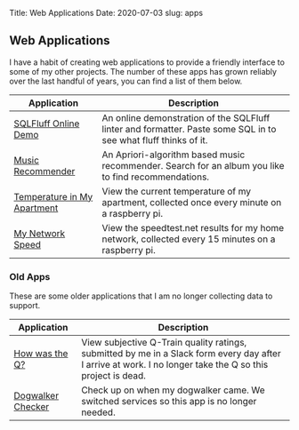 Title: Web Applications
Date: 2020-07-03
slug: apps

## Web Applications

I have a habit of creating web applications to provide a friendly interface to some of my other projects. The number of these apps has grown reliably over the last handful of years, you can find a list of them below.

| Application                                                                    | Description                                                                                                     |
|--------------------------------------------------------------------------------|-----------------------------------------------------------------------------------------------------------------|
| [SQLFluff Online Demo](https://sqlfluff-online.herokuapp.com/)                 | An online demonstration of the SQLFluff linter and formatter. Paste some SQL in to see what fluff thinks of it. |
| [Music Recommender](https://nolans-recommender.herokuapp.com/)                 | An Apriori-algorithm based music recommender. Search for an album you like to find recommendations.             |
| [Temperature in My Apartment](https://temp-in-nolans-apartment.herokuapp.com/) | View the current temperature of my apartment, collected once every minute on a raspberry pi.                    |
| [My Network Speed](https://nolans-network-speed.herokuapp.com/)                | View the speedtest.net results for my home network, collected every 15 minutes on a raspberry pi.               |

### Old Apps

These are some older applications that I am no longer collecting data to support.

| Application                                                   | Description                                                                                                                                                |
|---------------------------------------------------------------|------------------------------------------------------------------------------------------------------------------------------------------------------------|
| [How was the Q?](https://how-was-the-q.herokuapp.com/)        | View subjective Q-Train quality ratings, submitted by me in a Slack form every day after I arrive at work. I no longer take the Q so this project is dead. |
| [Dogwalker Checker](https://dogwalker-checker.herokuapp.com/) | Check up on when my dogwalker came. We switched services so this app is no longer needed.                                                                  |




